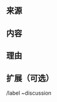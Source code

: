 <!-- 请以 `[RFC] xxx` 来命名该issue。 -->

## 来源

<!-- (提案的来源，比如受到什么的启发，或者遇到了什么问题) -->

## 内容

<!-- (提案的内容) -->

## 理由

<!-- (支持提案的理由，不限于问题来源) -->

## 扩展（可选）

<!-- (提案可能的扩展，可以是一些比较激进的部分) -->

/label ~discussion
